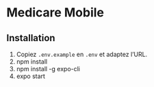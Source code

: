 # Medicare Mobile

## Installation

1. Copiez `.env.example` en `.env` et adaptez l’URL.
2. npm install
3. npm install -g expo-cli
4. expo start
